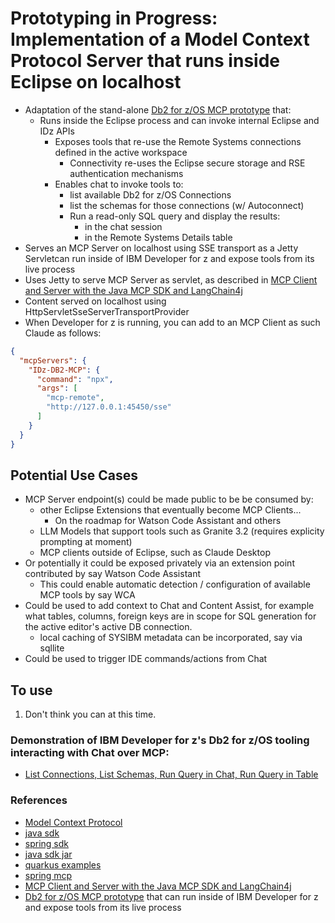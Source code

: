 # Prototyping in Progress: Implementation of a Model Context Protocol Server that runs inside Eclipse on localhost

- Adaptation of the stand-alone [Db2 for z/OS MCP prototype](https://github.ibm.com/jflicke/ibmz-mcp) that:
  - Runs inside the Eclipse process and can invoke internal Eclipse and IDz APIs
    - Exposes tools that re-use the Remote Systems connections defined in the active workspace
      - Connectivity re-uses the Eclipse secure storage and RSE authentication mechanisms
    - Enables chat to invoke tools to:
      - list available Db2 for z/OS Connections
      - list the schemas for those connections (w/ Autoconnect)
      - Run a read-only SQL query and display the results:
        - in the chat session
        - in the Remote Systems Details table
- Serves an MCP Server on localhost using SSE transport as a Jetty Servletcan run inside of IBM Developer for z and expose tools from its live process
- Uses Jetty to serve MCP Server as servlet, as described in [MCP Client and Server with the Java MCP SDK and LangChain4j](https://glaforge.dev/posts/2025/04/04/mcp-client-and-server-with-java-mcp-sdk-and-langchain4j)
- Content served on localhost using HttpServletSseServerTransportProvider
- When Developer for z is running, you can add to an MCP Client as such Claude as follows:

```json
{
  "mcpServers": {
    "IDz-DB2-MCP": {
      "command": "npx",
      "args": [
        "mcp-remote",
        "http://127.0.0.1:45450/sse"
      ]
    }
  }
}
```

## Potential Use Cases

- MCP Server endpoint(s) could be made public to be be consumed by:
  - other Eclipse Extensions that eventually become MCP Clients...
    - On the roadmap for Watson Code Assistant and others
  - LLM Models that support tools such as Granite 3.2 (requires explicity prompting at moment)
  - MCP clients outside of Eclipse, such as Claude Desktop
- Or potentially it could be exposed privately via an extension point contributed by say Watson Code Assistant
  - This could enable automatic detection / configuration of available MCP tools by say WCA
- Could be used to add context to Chat and Content Assist, for example what tables, columns, foreign keys are in scope for SQL generation for the active editor's active DB connection.
  - local caching of SYSIBM metadata can be incorporated, say via sqllite
- Could be used to trigger IDE commands/actions from Chat

## To use

1. Don't think you can at this time.

### Demonstration of IBM Developer for z's Db2 for z/OS tooling interacting with Chat over MCP:

- [List Connections, List Schemas, Run Query in Chat, Run Query in Table](https://ibm.box.com/s/cv4dnrvm6heapmu0c1amucs9l177fvrh) 

### References

- [Model Context Protocol](https://www.anthropic.com/news/model-context-protocol)
- [java sdk](https://github.com/modelcontextprotocol/java-sdk)
- [spring sdk](https://docs.spring.io/spring-ai-mcp/reference/mcp.html)
- [java sdk jar](https://mvnrepository.com/artifact/io.modelcontextprotocol.sdk/mcp/0.8.1)
- [quarkus examples](https://github.com/quarkiverse/quarkus-mcp-servers/tree/main/jdbc)
- [spring mcp](https://github.com/spring-projects-experimental/spring-ai-mcp)
- [MCP Client and Server with the Java MCP SDK and LangChain4j](https://glaforge.dev/posts/2025/04/04/mcp-client-and-server-with-java-mcp-sdk-and-langchain4j)
- [Db2 for z/OS MCP prototype](https://github.ibm.com/jflicke/ibmz-mcp) that can run inside of IBM Developer for z and expose tools from its live process
